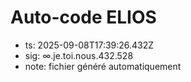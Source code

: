 # Auto-code ELIOS
- ts: 2025-09-08T17:39:26.432Z
- sig: ∞.je.toi.nous.432.528
- note: fichier généré automatiquement
